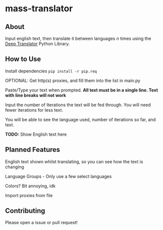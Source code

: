 # mass-translator

## About
Input english text, then translate it between languages *n* times using the [Deep Translator](https://github.com/nidhaloff/deep-translator) Python Library. 


## How to Use
Install dependencies
`pip install -r pip.req`


OPTIONAL: Get http(s) proxies, and fill them into the list in main.py


Paste/Type your text when prompted. **All text must be in a single line. Text with line breaks will not work**


Input the number of Iterations the text will be fed through. You will need fewer iterations for less text. 


You will be able to see the language used, number of iterations so far, and text.


**TODO:** Show English text here


## Planned Features
English text shown whilst translating, so you can see how the text is changing

Language Groups - Only use a few select languages 

Colors? Bit annoying, idk

Import proxies from file



## Contributing
Please open a issue or pull request!
